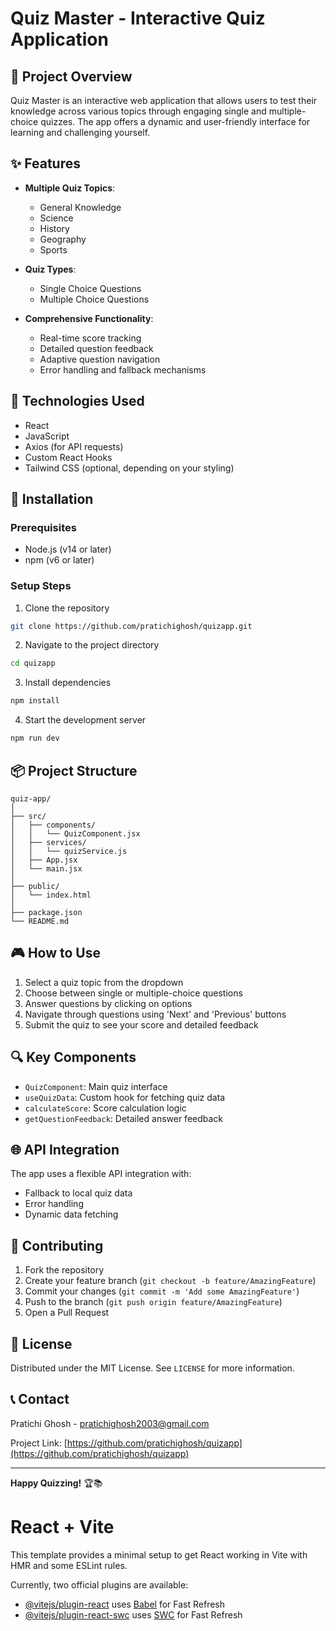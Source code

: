 # Quiz Master - Interactive Quiz Application

## 📝 Project Overview

Quiz Master is an interactive web application that allows users to test their knowledge across various topics through engaging single and multiple-choice quizzes. The app offers a dynamic and user-friendly interface for learning and challenging yourself.

## ✨ Features

- **Multiple Quiz Topics**:
  - General Knowledge
  - Science
  - History
  - Geography
  - Sports

- **Quiz Types**:
  - Single Choice Questions
  - Multiple Choice Questions

- **Comprehensive Functionality**:
  - Real-time score tracking
  - Detailed question feedback
  - Adaptive question navigation
  - Error handling and fallback mechanisms

## 🚀 Technologies Used

- React
- JavaScript
- Axios (for API requests)
- Custom React Hooks
- Tailwind CSS (optional, depending on your styling)

## 🔧 Installation

### Prerequisites
- Node.js (v14 or later)
- npm (v6 or later)

### Setup Steps

1. Clone the repository
```bash
git clone https://github.com/pratichighosh/quizapp.git
```

2. Navigate to the project directory
```bash
cd quizapp
```

3. Install dependencies
```bash
npm install
```

4. Start the development server
```bash
npm run dev
```

## 📦 Project Structure

```
quiz-app/
│
├── src/
│   ├── components/
│   │   └── QuizComponent.jsx
│   ├── services/
│   │   └── quizService.js
│   ├── App.jsx
│   └── main.jsx
│
├── public/
│   └── index.html
│
├── package.json
└── README.md
```

## 🎮 How to Use

1. Select a quiz topic from the dropdown
2. Choose between single or multiple-choice questions
3. Answer questions by clicking on options
4. Navigate through questions using 'Next' and 'Previous' buttons
5. Submit the quiz to see your score and detailed feedback

## 🔍 Key Components

- `QuizComponent`: Main quiz interface
- `useQuizData`: Custom hook for fetching quiz data
- `calculateScore`: Score calculation logic
- `getQuestionFeedback`: Detailed answer feedback

## 🌐 API Integration

The app uses a flexible API integration with:
- Fallback to local quiz data
- Error handling
- Dynamic data fetching

## 🤝 Contributing

1. Fork the repository
2. Create your feature branch (`git checkout -b feature/AmazingFeature`)
3. Commit your changes (`git commit -m 'Add some AmazingFeature'`)
4. Push to the branch (`git push origin feature/AmazingFeature`)
5. Open a Pull Request

## 📄 License

Distributed under the MIT License. See `LICENSE` for more information.

## 📞 Contact

Pratichi Ghosh - pratichighosh2003@gmail.com

Project Link: [https://github.com/pratichighosh/quizapp](https://github.com/pratichighosh/quizapp)

---

**Happy Quizzing!** 🏆📚



# React + Vite

This template provides a minimal setup to get React working in Vite with HMR and some ESLint rules.

Currently, two official plugins are available:

- [@vitejs/plugin-react](https://github.com/vitejs/vite-plugin-react/blob/main/packages/plugin-react/README.md) uses [Babel](https://babeljs.io/) for Fast Refresh
- [@vitejs/plugin-react-swc](https://github.com/vitejs/vite-plugin-react-swc) uses [SWC](https://swc.rs/) for Fast Refresh

